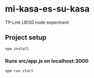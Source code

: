 # mi-kasa-es-su-kasa
TP-Link LB130 node experiment

## Project setup
```
npm install
```

### Runs src/app.js on localhost:3000
```
npm run start
```